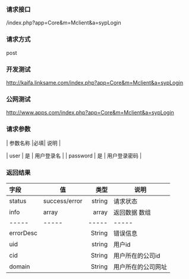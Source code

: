 ### **请求接口**
/index.php?app=Core&m=Mclient&a=sypLogin

### **请求方式**
post

### **开发测试**
http://kaifa.linksame.com/index.php?app=Core&m=Mclient&a=sypLogin

### **公网测试**
http://www.apps.com/index.php?app=Core&m=Mclient&a=sypLogin

### **请求参数**

| 参数名称  |必填|     说明      |

| user     | 是 |   用户登录名   |
| password | 是 |   用户登录密码 |


### **返回结果**
|字段 |  值| 类型 | 说明|
| :-------- |---| --: |---|
|status| success/error | string| 请求状态 |
|info|array | array | 返回数据 数组|
|-----|-----|-----|-----|
|errorDesc| |String|错误信息|
|uid|     |string|用户id|
|cid|     |String|用户所在的公司id|
|domain|  |String|用户所在的公司网址|


